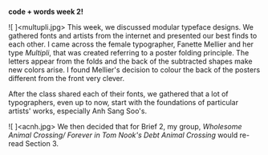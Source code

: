 **code + words week 2!**

![ ]<multupli.jpg>
This week, we discussed modular typeface designs. We gathered fonts and artists from the internet and presented our best finds to each other. I came across the female typographer, Fanette Mellier and her type *Multipli*, that was created referring to a poster folding principle. The letters appear from the folds and the back of the subtracted shapes make new colors arise. I found Mellier's decision to colour the back of the posters different from the front very clever.

After the class shared each of their fonts, we gathered that a lot of typographers, even up to now, start with the foundations of particular artists' works, especially Anh Sang Soo's. 


![ ]<acnh.jpg>
We then decided that for Brief 2, my group, *Wholesome Animal Crossing/ Forever in Tom Nook's Debt Animal Crossing* would re-read Section 3.
